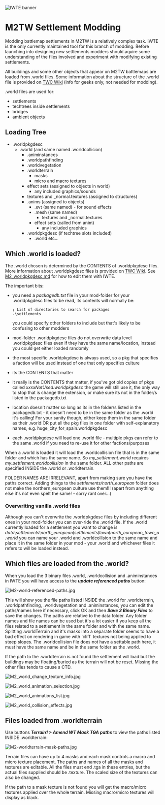 ![IWTE banner](../IWTEgithub_images/IWTEbanner.jpg)
# M2TW Settlement Modding
Modding battlemap settlements in M2TW is a relatively complex task.  IWTE is the only currently maintained tool for this branch of modding.  Before launching into designing new settlements modders should aquire some understanding of the files involved and experiment with modifying existing settlements.

All buildings and some other objects that appear on M2TW battlemaps are loaded from .world files. 
Some information about the structure of the .world file is provided on [TWC Wiki](https://wiki.twcenter.net/index.php?title=.world_file_-_M2TW) (info for geeks only, not needed for modding).

.world files are used for:
* settlements
* techtrees inside settlements
* bridges
* ambient objects

## Loading Tree

* .worldpkgdesc
  * .world (and same named .worldcollision)
    * .animinstances
    * .worldpathfinding
    * .worldvegetation
    * .worldterrain
      * masks
      * micro and macro textures
    * effect sets (assigned to objects in world)
      * any included graphics/sounds
    * textures and _normal.textures (assigned to structures)
    * .anims (assigned to objects)
      * .evt (same named) - for sound effects
      * .mesh (same named)
        * textures and _normal.textures
      * effect sets (called from anim)
        * any included graphics
    * .worldpkgdesc (if techtree slots included)
      * .world etc...

## Which .world is loaded?

The .world chosen is determined by the CONTENTS of .worldpkgdesc files.  More information about .worldpkgdesc files is provided on [TWC Wiki](https://wiki.twcenter.net/index.php?title=.worldpkgdesc_-_M2TW).  See [M2_worldpkgdesc.md](M2_worldpkgdesc.md) for how to edit them with IWTE.

The important bits:
* you need a *packagedb.txt* file in your mod-folder for your .worldpkgdesc files to be read, its contents will normally be:
  
      ; List of directories to search for packages
      .\settlements
  you could specify other folders to include but that's likely to be confusing to other modders
* mod-folder .worldpkgdesc files do not overwrite data level .worldpkgdesc files even if they have the same name/location, instead you could get either loaded randomly
* the most specific .worldpkgdesc is always used, so a pkg that specifies a faction will be used instead of one that only specifies culture
* its the CONTENTS that matter
* it really is the CONTENTS that matter, if you've got old copies of pkgs called *xxxxNotUsed.worldpkgdesc* the game will still use it, the only way to stop that is change the extension, or make sure its not in the folder/s listed in the packagedb.txt
* location doesn't matter so long as its in the folder/s listed in the packagedb.txt - it doesn't need to be in the same folder as the .world it's calling!  For your sanity though, either keep them in the same folder as their .world OR put all the pkg files in one folder with self-explanatory names, e.g. huge_city_for_spain.worldpkgdesc
* each .worldpkgdesc will load one .world file - multiple pkgs can refer to the same .world if you need to re-use it for other factions/purposes

When a .world is loaded it will load the .worldcollision file that is in the same folder and which has the same name.
So *my_settlement.world* requires *my_settlement.worldcollision* in the same folder. ALL other paths are specified INSIDE the .world or .worldterrain.

FOLDER NAMES ARE IRRELEVANT, apart from making sure you have the paths correct. Adding things to the *settlements/north_european* folder does not make the northern_european culture use them!!!  (apart from anything else it's not even spelt the same! - sorry rant over...)

### Overwriting vanilla .world files
Although you can't overwrite the .worldpkgdesc files by including different ones in your mod-folder you can over-ride the .world file.  If the .world currently loaded for a settlement you want to change is *data\settlements\north_european\settlements\town\north_european_town_a.world* you can name your .world and .worldcollision to the same name and place it in the same folder in your mod - your .world and whichever files it refers to will be loaded instead.

## Which files are loaded from the .world?

When you load the 3 binary files .world, .worldcollision and .animinstances in IWTE you will have access to the ***update referenced paths*** button:

![M2-world-referenced-paths.jpg](../IWTEgithub_images/M2-world-referenced-paths.jpg)

This will show you the file paths listed INSIDE the .world for .worldterrain, .worldpathfinding, .worldvegetation and .animinstances, you can edit the paths/names here if necessary, click OK and then ***Save 3 Binary Files*** to save the changes.  The paths are relative to the data folder.  Any folder names and file names can be used but it's a lot easier if you keep all the files related to a settlement in the same folder and with the same name.  Splitting .worldTerrain and it's masks into a separate folder seems to have a bad effect on rendering in game with 'cliff' textures not being applied to steep slopes.  The .worldcollision file does not have a settable path here, it must have the same name and be in the same folder as the .world.

If the path to the .worldterrain is not found the settlement will load but the buildings may be floating/buried as the terrain will not be reset.  Missing the other files tends to cause a CTD.

![M2_world_change_texture_info.jpg](../IWTEgithub_images/M2_world_change_texture_info.jpg)

![M2_world_animation_selection.jpg](../IWTEgithub_images/M2_world_animation_selection.jpg)

![M2_world_animations_list.jpg](../IWTEgithub_images/M2_world_animations_list.jpg)

![M2_world_collision_effects.jpg](../IWTEgithub_images/M2_world_collision_effects.jpg)

## Files loaded from .worldterrain

Use buttons ***Terrain1 > Amend WT Mask TGA paths*** to view the paths listed INSIDE .worldterrain:

![M2-worldterrain-mask-paths.jpg](../IWTEgithub_images/M2-worldterrain-mask-paths.jpg)

Terrain files can have up to 4 masks and each mask controls a macro and micro texture placement.  The paths and names of all the masks and textures are editable. All the files must end .tga in these entries, but the actual files supplied should be .texture.  The scaled size of the textures can also be changed.

If the path to a mask texture is not found you will get the macro/micro textures applied over the whole terrain.  Missing macro/micro textures will display as black.


